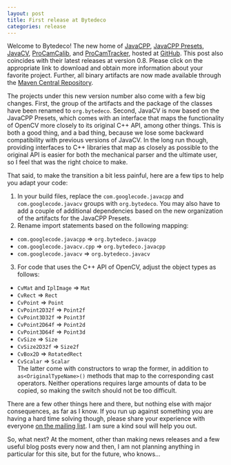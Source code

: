 ```yaml
---
layout: post
title: First release at Bytedeco
categories: release
---
```


Welcome to Bytedeco! The new home of [JavaCPP](https://github.com/bytedeco/javacpp), [JavaCPP Presets](https://github.com/bytedeco/javacpp-presets), [JavaCV](https://github.com/bytedeco/javacv), [ProCamCalib](https://github.com/bytedeco/procamcalib), and [ProCamTracker](https://github.com/bytedeco/procamtracker), hosted at [GitHub](https://github.com). This post also coincides with their latest releases at version 0.8. Please click on the appropriate link to download and obtain more information about your favorite project. Further, all binary artifacts are now made available through the [Maven Central Repository](http://search.maven.org/#search|ga|1|bytedeco).

The projects under this new version number also come with a few big changes. First, the group of the artifacts and the package of the classes have been renamed to `org.bytedeco`. Second, JavaCV is now based on the JavaCPP Presets, which comes with an interface that maps the functionality of OpenCV more closely to its original C++ API, among other things. This is both a good thing, and a bad thing, because we lose some backward compatibility with previous versions of JavaCV. In the long run though, providing interfaces to C++ libraries that map as closely as possible to the original API is easier for both the mechanical parser and the ultimate user, so I feel that was the right choice to make. 

That said, to make the transition a bit less painful, here are a few tips to help you adapt your code:

1. In your build files, replace the `com.googlecode.javacpp` and `com.googlecode.javacv` groups with `org.bytedeco`. You may also have to add a couple of additional dependencies based on the new organization of the artifacts for the JavaCPP Presets.
2. Rename import statements based on the following mapping:
 - `com.googlecode.javacpp`     &rArr; `org.bytedeco.javacpp`
 - `com.googlecode.javacv.cpp`  &rArr; `org.bytedeco.javacpp`
 - `com.googlecode.javacv`      &rArr; `org.bytedeco.javacv`
3. For code that uses the C++ API of OpenCV, adjust the object types as follows:
 - `CvMat` and `IplImage` &rArr; `Mat`
 - `CvRect`       &rArr; `Rect`
 - `CvPoint`      &rArr; `Point`
 - `CvPoint2D32f` &rArr; `Point2f`
 - `CvPoint3D32f` &rArr; `Point3f`
 - `CvPoint2D64f` &rArr; `Point2d`
 - `CvPoint3D64f` &rArr; `Point3d`
 - `CvSize`       &rArr; `Size`
 - `CvSize2D32f`  &rArr; `Size2f`
 - `CvBox2D`      &rArr; `RotatedRect`
 - `CvScalar`     &rArr; `Scalar`  
The latter come with constructors to wrap the former, in addition to `as<OriginalTypeName>()` methods that map to the corresponding cast operators. Neither operations requires large amounts of data to be copied, so making the switch should not be too difficult.

There are a few other things here and there, but nothing else with major consequences, as far as I know. If you run up against something you are having a hard time solving though, please share your experience with everyone [on the mailing list](http://groups.google.com/group/javacv). I am sure a kind soul will help you out.

So, what next? At the moment, other than making news releases and a few useful blog posts every now and then, I am not planning anything in particular for this site, but for the future, who knows...
